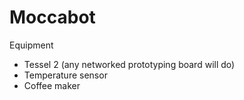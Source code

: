 # Moccabot

Equipment

- Tessel 2 (any networked prototyping board will do)
- Temperature sensor
- Coffee maker
